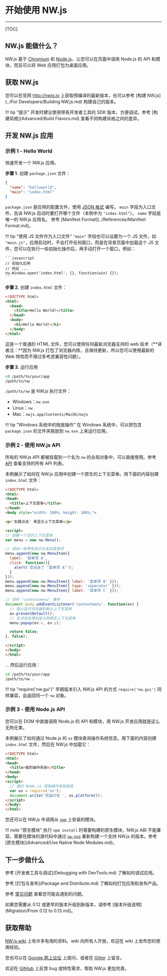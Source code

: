 # 开始使用 NW.js
---

[TOC]

## NW.js 能做什么？

NW.js 基于 [Chromium](http://www.chromium.org) 和 [Node.js](http://nodejs.org/)，让您可以在页面中调用 Node.js 的 API 和模块，而且可以将 Web 应用打包为桌面应用。

## 获取 NW.js

您可以在官网 http://nwjs.io 上获取预编译的最新版本，也可以参考 [构建 NW.js](../For Developers/Building NW.js.md) 构建自己的版本。

!!! tip "提示"
    开发时建议使用带有开发者工具的 SDK 版本，方便调试。参考 [构建风格](Advanced/Build Flavors.md) 查看不同构建风格之间的差异。

## 开发 NW.js 应用

### 示例 1 - Hello World

快速开发一个 NW.js 应用。

**步骤 1.** 创建 `package.json` 文件：

```json
{
  "name": "helloworld",
  "main": "index.html"
}
```

`package.json` 是应用的配置文件，使用 [JSON 格式](http://www.json.org/) 编写。
`main` 字段为入口文件，告诉 NW.js 启动时要打开哪个文件（本例中为 `"index.html"`）。
`name` 字段是唯一的 NW.js 应用名。
参考 [Manifest Format](../References/Manifest Format.md)。

!!! tip "使用 JS 文件作为入口文件"
    `"main"` 字段也可以设置为一个 JS 文件，如 `"main.js"`，应用启动时，不会打开任何窗口，而是在背景页面中加载这个 JS 文件，您可以在执行一些初始化操作后，再手动打开一个窗口，例如：

    ```javascript
    // 初始化应用
    // 然后 ...
    nw.Window.open('index.html', {}, function(win) {});
    ```

**步骤 2.** 创建 `index.html` 文件：

```html
<!DOCTYPE html>
<html>
  <head>
    <title>Hello World!</title>
  </head>
  <body>
    <h1>Hello World!</h1>
  </body>
</html>
```

这是一个普通的 HTML 文件，您可以使用任何最新浏览器支持的 web 技术（**译者注：**因为 NW.js 打包了浏览器内核，且保持更新，所以您可以使用最新的 Web 特性而不用过多考虑兼容性问题）。

**步骤 3.** 运行应用

```bash
cd /path/to/your/app
/path/to/nw .
```

`/path/to/nw` 是 NW.js 执行文件：

- Windows：`nw.exe`
- Linux：`nw`
- Mac：`nwjs.app/Contents/MacOS/nwjs`

!!! tip "Windows 系统中的拖放操作"
    在 Windows 系统中，可以把包含 `package.json` 的文件夹拖放到 `nw.exe` 上来运行应用。

### 示例 2 - 使用 NW.js API

所有的 NW.js API 都被挂载到一个名为 `nw` 的全局对象中，可以直接使用。参考 [API](../index.md#api) 查看支持的所有 API 列表。

本例展示了如何在 NW.js 应用中创建一个原生的上下文菜单。用下面的内容创建 `index.html` 文件：

```html
<!DOCTYPE html>
<html>
<head>
  <title>上下文菜单</title>
</head>
<body style="width: 100%; height: 100%;">

<p>'右键点击' 来显示上下文菜单</p>

<script>
// 创建一个空的上下文菜单
var menu = new nw.Menu();

// 添加一些带有显示文本的菜单项
menu.append(new nw.MenuItem({
  label: '菜单项 A',
  click: function(){
    alert('您点击了 "菜单项 A"');
  }
}));
menu.append(new nw.MenuItem({ label: '菜单项 B' }));
menu.append(new nw.MenuItem({ type: 'separator' }));
menu.append(new nw.MenuItem({ label: '菜单项 C' }));

// 侦听 "contextmenu" 事件
document.body.addEventListener('contextmenu', function(ev) {
  // 阻止显示浏览器的默认上下文菜单
  ev.preventDefault();
  // 在点击处弹出定义的原生上下文菜单
  menu.popup(ev.x, ev.y);

  return false;
}, false);

</script>  
</body>
</html>
```

... 然后运行应用：
```bash
cd /path/to/your/app
/path/to/nw .
```

!!! tip "require('nw.gui')"
    早期版本引入 NW.js API 的方式 `require('nw.gui')` 同样兼容，会返回同一个 `nw` 对象。

### 示例 3 - 使用 Node.js API

您可以在 DOM 中直接调用 Node.js 的 API 和模块，用 NW.js 开发应用就是这么无拘无束。

本例展示了如何通过 Node.js 的 `os` 模块查询操作系统信息。用下面的内容创建 `index.html` 文件，然后在 NW.js 中加载它：

```html
<!DOCTYPE html>
<html>
<head>
  <title>我的操作系统</title>
</head>
<body>
<script>
  // 通过 Node.js 获取操作系统信息
  var os = require('os');
  document.write('您运行在 ', os.platform());
</script>
</body>
</html>
```

您还可以在 NW.js 中调用从 [`npm`](https://www.npmjs.com/) 上安装的模块。

!!! note "原生模块"
    执行 `npm install` 时需要构建的原生模块，NW.js ABI 不能兼容，需要在模块的源代码中通过 [`nw-gyp`](https://github.com/nwjs/nw-gyp) 重新构建一个支持 NW.js 的版本。参考 [原生模块](Advanced/Use Native Node Modules.md)。

## 下一步做什么

参考 [开发者工具与调试](Debugging with DevTools.md) 了解如何调试应用。

参考 [打包与发布](Package and Distribute.md) 了解如何打包应用和发布产品。

参考 [常见问题](FAQ.md) 查看您可能会遇到的问题。

如果您需要从 0.12 或更早的版本升级到新版本，请参考 [版本升级说明](Migration/From 0.12 to 0.13.md)。

## 获取帮助

[NW.js wiki](https://github.com/nwjs/nw.js/wiki) 上有许多有用的资料。wiki 向所有人开放，欢迎在 wiki 上发布您的使用经验。

您也可以在 [Google 网上论坛](https://groups.google.com/forum/#!forum/nwjs-general) 上提问，或者在 [Gitter](https://gitter.im/nwjs/nw.js) 上留言。

欢迎在 [GitHub](https://github.com/nwjs/nw.js/issues) 上反馈 bug 或特性需求，帮助 NW.js 更加完善。

